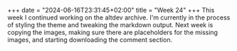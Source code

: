 +++
date = "2024-06-16T23:31:45+02:00"
title = "Week 24"
+++
This week I continued working on the altdev archive. I'm currently in the process of styling the theme and tweaking the markdown output. Next week is copying the images, making sure there are placeholders for the missing images, and starting downloading the comment section.

